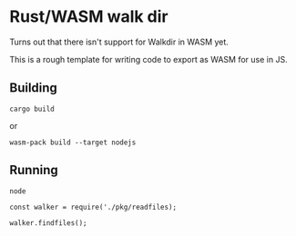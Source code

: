 # Rust/WASM walk dir

Turns out that there isn't support for Walkdir in WASM yet.

This is a rough template for writing code to export as WASM for use in JS.

## Building

```
cargo build
```

or

```
wasm-pack build --target nodejs
```

## Running

```
node

const walker = require('./pkg/readfiles);

walker.findfiles();
```
